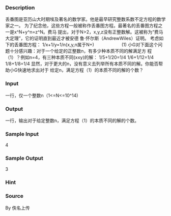 
### Description
丢番图是亚历山大时期埃及著名的数学家。他是最早研究整数系数不定方程的数学家之一。
为了纪念他，这些方程一般被称作丢番图方程。最著名的丢番图方程之一是x^N+y^n=z^N。费马
提出，对于N>2，x,y,z没有正整数解。这被称为“费马大定理”，它的证明直到最近才被安德
鲁·怀尔斯（AndrewWiles）证明。
考虑如下的丢番图方程：
1/x+1/y=1/n(x,y,n属于N+)                      (1)
小G对下面这个问题十分感兴趣：对于一个给定的正整数n，有多少种本质不同的解满足方
程（1）？例如n=4，有三种本质不同(x≤y)的解：
1/5+1/20=1/4
1/6+1/12=1/4
1/8+1/8=1/4
显然，对于更大的n，没有意义去列举所有本质不同的解。你能否帮助小G快速地求出对于
给定n，满足方程（1）的本质不同的解的个数？
### Input
一行，仅一个整数n（1<=N<=10^14)
### Output
一行，输出对于给定整数n，满足方程（1）的本质不同的解的个数。
### Sample Input
4
### Sample Output
3
### Hint

### Source
By 佚名上传